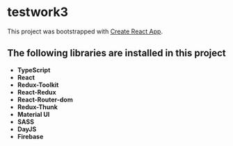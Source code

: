 # testwork3

This project was bootstrapped with [Create React App](https://github.com/facebook/create-react-app).

## The following libraries are installed in this project
- **TypeScript**
- **React**
- **Redux-Toolkit**
- **React-Redux**
- **React-Router-dom**
- **Redux-Thunk**
- **Material UI**
- **SASS**
- **DayJS**
- **Firebase**
